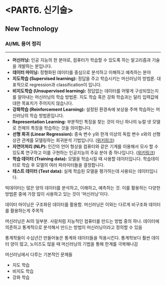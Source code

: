 # <PART6. 신기술>
## New Technology

### **AI/ML 용어 정리**

---

- **머신러닝:** 인공 지능의 한 분야로, 컴퓨터가 학습할 수 있도록 하는 알고리즘과 기술을 개발하는 분입니다.
- **데이터 마이닝:** 정형화된 데이터를 중심으로 분석하고 이해하고 예측하는 분야
- **지도학습 (Supervised learning):** 정답을 주고 학습시키는 머신러닝의 방법론. 대표적으로 regression과 classification이 입니다.
- **비지도학습 (Unsupervised learning):** 정답없는 데이터를 어떻게 구성되었는지를 알아내는 머신러닝의 학습 방법론. 지도 학습 혹은 강화 학습과는 달리 입력값에 대한 목표치가 주어지지 않습니다.
- **강화학습 (Reinforcement Learning):** 설정된 환경속에 보상을 주며 학습하는 머신러닝의 학습 방법론입니다.
- **Representation Learning:** 부분적인 특징을 찾는 것이 아닌 하나의 뉴럴 넷 모델로 전체의 특징을 학습하는 것을 의미합니다.
- **선형 회귀 (Linear Regression):** 종속 변수 y와 한개 이상의 독립 변수 x와의 선형 상관 관계를 모델링하는 회귀분석 기법입니다. ([위키링크](https://ko.wikipedia.org/wiki/선형_회귀))
- **자연어처리 (NLP):** 인간의 언어 형상을 컴퓨터와 같은 기계를 이용해서 모사 할 수 있도록 연구하고 이를 구현하는 인공지능의 주요 분야 중 하나입니다. ([위키링크](https://ko.wikipedia.org/wiki/자연어_처리))
- **학습 데이터 (Training data):** 모델을 학습시킬 때 사용할 데이터입니다. 학습데이터로 학습 후 모델의 여러 파라미터들을 결정합니다.
- **테스트 데이터 (Test data):** 실제 학습된 모델을 평가하는데 사용되는 데이터입니다.



빅데이터는 많은 양의 데이터를 분석하고, 이해하고, 예측하는 것. 이를 활용하는 다양한 방법론 중에 가장 많이 사용하고 있는 것이 '머신러닝'이다.

데이터 마이닝은 구조화된 데이터를 활용함. 머신러닝은 이와는 다르게 비구조화 데이터를 활용하는게 주목적

머신러닝은 AI의 일부분. 사람처럼 지능적인 컴퓨터를 만드는 방법 중의 하나. 데이터에 의존하고 통계적으로 분석해서 만드는 방법이 머신러닝이라고 정의할 수 있음

통계학들이 수십년간 만들어놓은 통계와 데이터들을 적용시킨다. 통계학보다 훨씬 데이터 양이 많고, 노이즈도 많을 때 머신러닝의 기법을 통해 한계를 극복해나감



머신러닝에서 다루는 기본적인 문제들

- 지도 학습
- 비지도 학습
- 강화 학습
